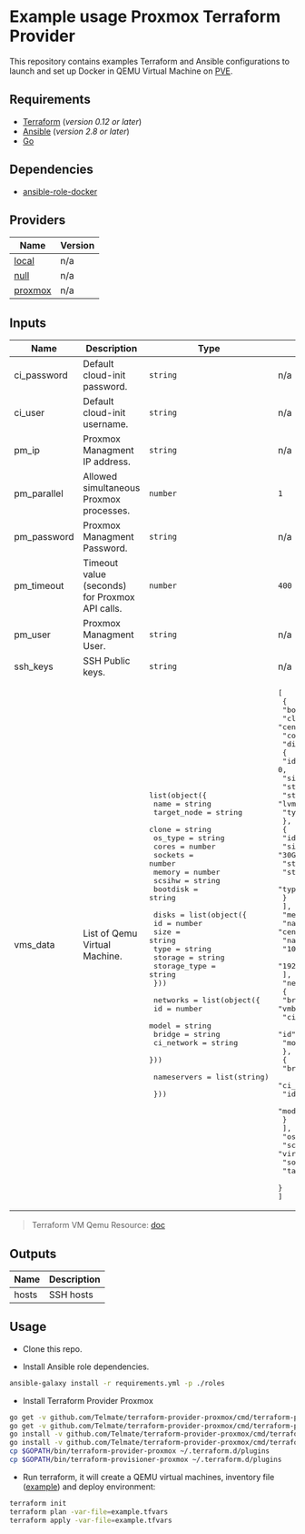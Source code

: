 # Example usage Proxmox Terraform Provider

This repository contains examples Terraform and Ansible configurations to launch and set up Docker in QEMU Virtual Machine on [PVE](https://www.proxmox.com/en/proxmox-ve).

## Requirements

- [Terraform](https://www.terraform.io/) (*version 0.12 or later*)
- [Ansible](https://www.ansible.com/) (*version 2.8 or later*)
- [Go](https://golang.org/)

## Dependencies

- [ansible-role-docker](https://github.com/geerlingguy/ansible-role-docker.git)

## Providers

| Name | Version |
|------|---------|
| [local](https://registry.terraform.io/providers/hashicorp/local/latest/docs) | n/a |
| [null](https://registry.terraform.io/providers/hashicorp/null/latest/docs) | n/a |
| [proxmox](https://github.com/Telmate/terraform-provider-proxmox) | n/a |

## Inputs

| Name | Description | Type | Default | Required |
|------|-------------|------|---------|:--------:|
| ci\_password | Default cloud-init password. | `string` | n/a | yes |
| ci\_user | Default cloud-init username. | `string` | n/a | yes |
| pm\_ip | Proxmox Managment IP address. | `string` | n/a | yes |
| pm\_parallel | Allowed simultaneous Proxmox processes. | `number` | `1` | no |
| pm\_password | Proxmox Managment Password. | `string` | n/a | yes |
| pm\_timeout | Timeout value (seconds) for Proxmox API calls. | `number` | `400` | no |
| pm\_user | Proxmox Managment User. | `string` | n/a | yes |
| ssh\_keys | SSH Public keys. | `string` | n/a | yes |
| vms\_data | List of Qemu Virtual Machine. | <pre>list(object({<br>    name = string<br>    target_node = string<br>    clone = string<br>    os_type = string<br>    cores = number<br>    sockets = number<br>    memory = number<br>    scsihw = string<br>    bootdisk = string<br><br>    disks = list(object({<br>      id = number<br>      size = string<br>      type = string<br>      storage = string<br>      storage_type = string<br>    }))<br><br>    networks = list(object({<br>      id = number<br>      model = string<br>      bridge = string<br>      ci_network = string<br>    }))<br><br>    nameservers = list(string)<br><br>  }))</pre> | <pre>[<br>  {<br>    "bootdisk": "scsi0",<br>    "clone": "centos-base-system",<br>    "cores": 4,<br>    "disks": [<br>      {<br>        "id": 0,<br>        "size": "40G",<br>        "storage": "local-lvm",<br>        "storage_type": "lvm",<br>        "type": "scsi"<br>      },<br>      {<br>        "id": 1,<br>        "size": "30G",<br>        "storage": "local-lvm",<br>        "storage_type": "lvm",<br>        "type": "scsi"<br>      }<br>    ],<br>    "memory": 2048,<br>    "name": "centos-7-testing",<br>    "nameservers": [<br>      "10.128.4.127",<br>      "192.168.13.27"<br>    ],<br>    "networks": [<br>      {<br>        "bridge": "vmbr0",<br>        "ci_network": "ip=192.168.10.192/24,gw=192.168.11.1",<br>        "id": 0,<br>        "model": "virtio"<br>      },<br>      {<br>        "bridge": "vmbr0",<br>        "ci_network": "ip=192.168.10.193/24,gw=192.168.11.1",<br>        "id": 1,<br>        "model": "virtio"<br>      }<br>    ],<br>    "os_type": "l26",<br>    "scsihw": "virtio-scsi-pci",<br>    "sockets": 1,<br>    "target_node": "pve"<br>  }<br>]</pre> | no |

>Terraform VM Qemu Resource: [doc](https://github.com/Telmate/terraform-provider-proxmox/blob/master/docs/resource_vm_qemu.md)

## Outputs

| Name | Description |
|------|-------------|
| hosts | SSH hosts |

## Usage

- Clone this repo.

- Install Ansible role dependencies.

```bash
ansible-galaxy install -r requirements.yml -p ./roles
```

- Install Terraform Provider Proxmox

```bash
go get -v github.com/Telmate/terraform-provider-proxmox/cmd/terraform-provider-proxmox
go get -v github.com/Telmate/terraform-provider-proxmox/cmd/terraform-provisioner-proxmox
go install -v github.com/Telmate/terraform-provider-proxmox/cmd/terraform-provider-proxmox
go install -v github.com/Telmate/terraform-provider-proxmox/cmd/terraform-provisioner-proxmox
cp $GOPATH/bin/terraform-provider-proxmox ~/.terraform.d/plugins
cp $GOPATH/bin/terraform-provisioner-proxmox ~/.terraform.d/plugins
```

- Run terraform, it will create a QEMU virtual machines, inventory file ([example](inventory/example.yml)) and deploy environment:

```bash
terraform init
terraform plan -var-file=example.tfvars
terraform apply -var-file=example.tfvars
```
